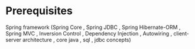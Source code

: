 # Prerequisites
Spring framework (Spring Core , Spring JDBC , Spring Hibernate-ORM , Spring MVC , Inversion Control , Dependency Injection , Autowiring , client-server architecture , core java , sql , jdbc concepts)
